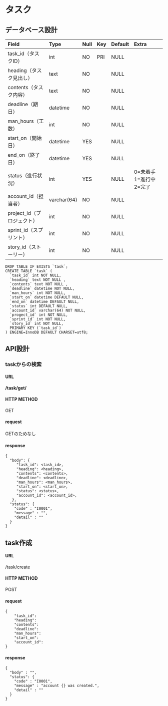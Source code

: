 # タスク

## データベース設計

|Field|Type|Null|Key|Default|Extra|
|:--|:--|:--|:--|:--|:--|
|task_id（タスクID）|int|NO|PRI|NULL||
|heading（タスク見出し）|text|NO||NULL|| 
|contents（タスク内容）|text|NO||NULL||
|deadline（期日）|datetime|NO||NULL||
|man_hours（工数）|int|NO||NULL||
|start_on（開始日）|datetime|YES||NULL||
|end_on（終了日）|datetime|YES||NULL||
|status（進行状況）|int|YES||NULL|0=未着手 1=進行中 2=完了|
|account_id（担当者）|varchar(64)|NO||NULL||
|project_id（プロジェクト）|int|NO||NULL||
|sprint_id（スプリント）|int|NO||NULL||
|story_id（ストーリー）|int|NO||NULL||

```
DROP TABLE IF EXISTS `task`;
CREATE TABLE `task` (
  `task_id` int NOT NULL,
  `heading` text NOT NULL ,
  `contents` text NOT NULL ,
  `deadline` datetime NOT NULL,
  `man_hours` int NOT NULL,
  `start_on` datetime DEFAULT NULL,
  `end_on` datetime DEFAULT NULL,
  `status` int DEFAULT NULL,
  `account_id` varchar(64) NOT NULL,
  `progect_id` int NOT NULL,
  `sprint_id` int NOT NULL,
  `story_id` int NOT NULL,
  PRIMARY KEY (`task_id`)
) ENGINE=InnoDB DEFAULT CHARSET=utf8;
```

## API設計

### taskからの検索

#### URL

**/task/get/**

#### HTTP METHOD

GET

#### request

GETのためなし

#### response

```request
{
  "body": {
     "task_id": <task_id>,
     "heading": <heading>,
     "contents": <contents>,
     "deadline": <deadline>,
     "man_hours": <man_hours>,
     "start_on": <start_on>,
     "status": <status>,
     "account_id": <account_id>,
   },
  "status": {
    "code" : "I0001",
    "message" : "",
    "detail" : ""
  }
}
```




## task作成

#### URL

/task/create

#### HTTP METHOD

POST

#### request


```
{   
    "task_id":
    "heading":
    "contents":
    "deadline":
    "man_hours":
    "start_on":
    "account_id":
}
```

#### response

```
{
  "body" : "",
  "status": {
    "code" : "I0001",
    "message" : "account {} was created.",
    "detail" : ""
  }
}

```

